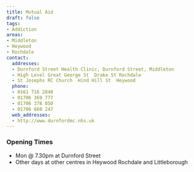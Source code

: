 ```yaml
---
title: Mutual Aid
draft: false
tags:
- Addiction
areas:
- Middleton
- Heywood
- Rochdale
contact:
  addresses:
  - Durnford Street Health Clinic, Durnford Street, Middleton
  - High Level Great George St  Drake St Rochdale
  - St Josephs RC Church  Hind Hill St  Heywood
  phone:
  - 0161 716 2840
  - 01706 369 777
  - 01706 378 050
  - 01706 660 247
  web_addresses:
  - http://www.durnfordmc.nhs.uk
---
```


### Opening Times
* Mon @ 7.30pm at Durnford Street
* Other days at other centres in Heywood Rochdale and Littleborough

